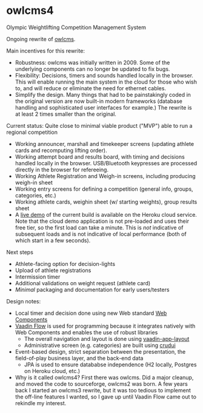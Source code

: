 # owlcms4
Olympic Weightlifting Competition Management System 

Ongoing rewrite of [owlcms](https://owlcms2.sourceforge.io/#!index.md).

Main incentives for this rewrite:
- Robustness: owlcms was initially written in 2009. Some of the underlying components can no longer be updated to fix bugs.
- Flexibility: Decisions, timers and sounds handled locally in the browser.  This will enable running the main system in the cloud for those who wish to, and will reduce or eliminate the need for ethernet cables.
- Simplify the design.  Many things that had to be painstakingly coded in the original version are now built-in modern frameworks (database handling and sophisticated user interfaces for example.)  The rewrite is at least 2 times smaller than the original.

Current status: Quite close to minimal viable product ("MVP") able to run a regional competition
- Working announcer, marshall and timekeeper screens (updating athlete cards and recomputing lifting order).
- Working attempt board and results board, with timing and decisions handled locally in the browser. USB/Bluetooth keypresses are processed directly in the browser for refereeing.
- Working Athlete Registration and Weigh-in screens, including producing weigh-in sheet
- Working entry screens for defining a competition (general info, groups, categories, etc.)
- Working athlete cards, weighin sheet (w/ starting weights), group results sheet
- A [live demo](https://owlcms4.herokuapp.com) of the current build is available on the Heroku cloud service. Note that the cloud demo application is not pre-loaded and uses their free tier, so the first load can take a minute. This is *not* indicative of subsequent loads and is not indicative of local performance (both of which start in a few seconds).

Next steps
- Athlete-facing option for decision-lights
- Upload of athlete registrations
- Intermission timer
- Additional validations on weight request (athlete card)
- *Minimal* packaging and documentation for early users/testers

Design notes:
- Local timer and decision done using new Web standard [Web Components](https://www.webcomponents.org/introduction)
- [Vaadin Flow](https://vaadin.com/flow) is used for programming because it integrates natively with Web Components and enables the use of robust libraries
    - The overall navigation and layout is done using [vaadin-app-layout](https://github.com/appreciated/vaadin-app-layout)
    - Administrative screen (e.g. categories) are built using [crudui](https://github.com/alejandro-du/crudui)
- Event-based design, strict separation between the presentation, the field-of-play business layer, and the back-end data
    - JPA is used to ensure datababse independence (H2 locally, Postgres on Heroku cloud, etc.)
- Why is it called owlcms4? First there was owlcms. Did a major cleanup, and moved the code to sourceforge, owlcms2 was born. A few years back I started an owlcms3 rewrite, but it was too tedious to implement the off-line features I wanted, so I gave up until Vaadin Flow came out to rekindle my interest.

